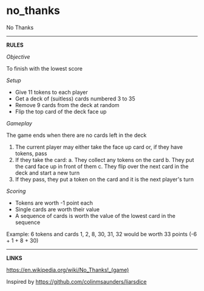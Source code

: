 # no_thanks
No Thanks

**********
**RULES**

*Objective*

To finish with the lowest score

*Setup*

* Give 11 tokens to each player
* Get a deck of (suitless) cards numbered 3 to 35
* Remove 9 cards from the deck at random
* Flip the top card of the deck face up

*Gameplay*

The game ends when there are no cards left in the deck

1. The current player may either take the face up card or, if they have tokens, pass
2. If they take the card:
    a. They collect any tokens on the card
    b. They put the card face up in front of them
    c. They flip over the next card in the deck and start a new turn
3. If they pass, they put a token on the card and it is the next player's turn

*Scoring*

* Tokens are worth -1 point each
* Single cards are worth their value
* A sequence of cards is worth the value of the lowest card in the sequence

Example: 6 tokens and cards 1, 2, 8, 30, 31, 32 would be worth 33 points (-6 + 1 + 8 + 30)

**********
**LINKS**

https://en.wikipedia.org/wiki/No_Thanks!_(game)

Inspired by https://github.com/colinmsaunders/liarsdice
